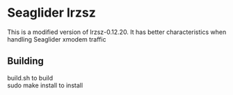 # Seaglider lrzsz

This is a modified version of lrzsz-0.12.20.  It has better characteristics when
handling Seaglider xmodem traffic

## Building

build.sh to build\
sudo make install to install 
